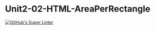 # Unit2-02-HTML-AreaPerRectangle
[![GitHub's Super Linter](https://github.com/ICS20-Programming-PJLobetti/Unit2-02-HTML-AreaPerRectangle/workflows/GitHub's%20Super%20Linter/badge.svg)](https://github.com/ICS20-Programming-PJLobetti/Unit2-02-HTML-AreaPerRectangle/actions)